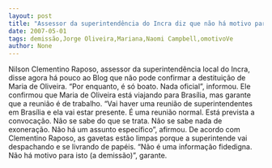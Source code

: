 ```yaml
---
layout: post
title: "Assessor da superintendência do Incra diz que não há motivo para demissão de Maria de Oliveira"
date: 2007-05-01
tags: demissão,Jorge Oliveira,Mariana,Naomi Campbell,omotivoVe
author: None
---
```

Nilson Clementino Raposo, assessor da superintendência local do Incra, disse agora há pouco ao Blog que não pode confirmar a destituição de Maria de Oliveira.
“Por enquanto, é só boato. Nada oficial”, informou.
Ele confirmou que Maria de Oliveira está viajando para Brasília, mas garante que a reunião é de trabalho. “Vai haver uma reunião de superintendentes em Brasília e ela vai estar presente. É uma reunião normal. Está prevista a convocação. Não se sabe do que se trata. Não se sabe nada de exoneração. Não há um assunto específico”, afirmou.
De acordo com Clementino Raposo, as gavetas estão limpas porque a superintende vai despachando e se livrando de papéis. “Não é uma informação fidedigna. Não há motivo para isto (a demissão)”, garante. 
